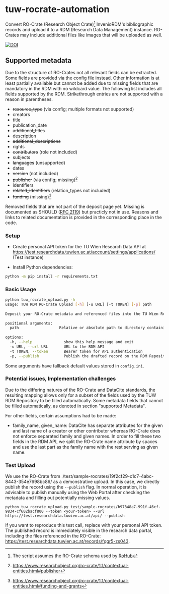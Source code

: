 # tuw-rocrate-automation

Convert RO-Crate (Research Object Crate)[^1] InvenioRDM's bibliographic records and upload it to a RDM (Research Data Management) instance. RO-Crates may include additional files like images that will be uploaded as well.

[![DOI](https://zenodo.org/badge/647654494.svg)](https://zenodo.org/badge/latestdoi/647654494)

## Supported metadata
Due to the structure of RO-Crates not all relevant fields can be extracted. Some fields are provided via the config file instead. Other information is at least partially available but cannot be added due to missing fields that are mandatory in the RDM with no wildcard value. The following list includes all fields supported by the RDM. Strikethrough entries are not supported with a reason in parentheses. 

* ~~resource_type~~ (via config; multiple formats not supported)
* creators
* title
* publication_date
* ~~additional_titles~~
* description
* ~~additional_descriptions~~
* rights
* ~~contributors~~ (role not included)
* subjects
* ~~languages~~ (unsupported)
* dates
* ~~version~~ (not included)
* ~~publisher~~ (via config; missing)[^2]
* identifiers
* ~~related_identifiers~~ (relation_types not included)
* ~~funding~~ (missing)[^3]

Removed fields that are not part of the deposit page yet. Missing is documented as SHOULD ([RFC 2119](https://tools.ietf.org/html/rfc2119)) but practicly not in use. Reasons and links to related documentation is provided in the corresponding place in the code.


### Setup

- Create personal API token for the TU Wien Research Data API at https://test.researchdata.tuwien.ac.at/account/settings/applications/ (Test instance)

- Install Python dependencies:
```sh
python -m pip install -r requirements.txt
```

### Basic Usage
```sh
python tuw_rocrate_upload.py -h
usage: TUW RDM RO-Crate Upload [-h] [-u URL] [-t TOKEN] [-p] path                                                                                     
                                                                                                                                                      
Deposit your RO-Crate metadata and referenced files into the TU Wien Research Data Repository.                                                                                  
                                                                                                                                                      
positional arguments:                                                                                                                                 
  path                  Relative or absolute path to directory containing ro-crate.metadata.json file. Referenced files must be in the same directory.
                                                                                                                                                      
options:                                                                                                                                              
  -h, --help              show this help message and exit                                                                                               
  -u URL, --url URL       URL to the RDM API                                                                                                            
  -t TOKEN, --token       Bearer token for API authentication                                                                                           
  -p, --publish           Publish the drafted record on the RDM Repository
  ```

Some arguments have fallback default values stored in `config.ini`.

### Potential issues, Implementation challenges

Due to the differing natures of the RO-Crate and DataCite standards, the resulting mapping allows only for a subset of the fields used by the TUW RDM Repository to be filled automatically.
Some metadata fields that cannot be filled automatically, as denoted in section "supported Metadata".


For other fields, certain assumptions had to be made:
- family_name, given_name: DataCite has separate attributes for the given and last name of a creator or other contributor whereas RO-Crate does not enforce separated family and given names. In order to fill these two fields in the RDM API, we split the RO-Crate name attribute by spaces and use the last part as the family name with the rest serving as given name.

### Test Upload

We use the RO-Crate from ./test/sample-rocrates/19f2cf29-c1c7-4abc-8443-354e7698bc86/ as a demonstrative upload.
In this case, we directly publish the record using the `--publish` flag. In normal operation, it is advisable to publish manually using the Web Portal after checking the metadata and filling out potentially missing values.
```shell
python tuw_rocrate_upload.py test/sample-rocrates/b97348a7-991f-46cf-9834-cf602bacf800 --token <your-token> --url https://test.researchdata.tuwien.ac.at/api/ --publish
```
If you want to reproduce this test call, replace <your-token> with your personal API token.
The published record is immediately visible in the research data portal, including the files referenced in the RO-Crate: https://test.researchdata.tuwien.ac.at/records/fqgr5-zs043.


[^1]: The script assumes the RO-Crate schema used by [RoHub](https://reliance.rohub.org/)
[^2]: https://www.researchobject.org/ro-crate/1.1/contextual-entities.html#publisher
[^3]: https://www.researchobject.org/ro-crate/1.1/contextual-entities.html#funding-and-grants
